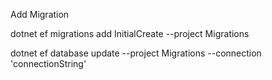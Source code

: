 ﻿Add Migration

dotnet ef migrations add InitialCreate --project Migrations

dotnet ef database update --project Migrations --connection 'connectionString'